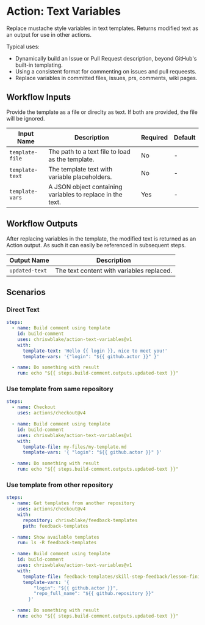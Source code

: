 # Action: Text Variables

Replace mustache style variables in text templates. Returns modified text as an
output for use in other actions.

Typical uses:

- Dynamically build an Issue or Pull Request description, beyond GitHub's
  built-in templating.
- Using a consistent format for commenting on issues and pull requeests.
- Replace variables in committed files, issues, prs, comments, wiki pages.

## Workflow Inputs

Provide the template as a file or direclty as text. If both are provided, the
file will be ignored.

| Input Name      | Description                                                | Required | Default |
| --------------- | ---------------------------------------------------------- | -------- | ------- |
| `template-file` | The path to a text file to load as the template.           | No       | -       |
| `template-text` | The template text with variable placeholders.              | No       | -       |
| `template-vars` | A JSON object containing variables to replace in the text. | Yes      | -       |

## Workflow Outputs

After replacing variables in the template, the modified text is returned as an
Action output. As such it can easily be referenced in subsequent steps.

| Output Name    | Description                               |
| -------------- | ----------------------------------------- |
| `updated-text` | The text content with variables replaced. |

## Scenarios

### Direct Text

```yaml
steps:
  - name: Build comment using template
    id: build-comment
    uses: chriswblake/action-text-variables@v1
    with:
      template-text: 'Hello {{ login }}, nice to meet you!'
      template-vars: '{"login": "${{ github.actor }}" }'

  - name: Do something with result
    run: echo "${{ steps.build-comment.outputs.updated-text }}"
```

### Use template from same repository

```yaml
steps:
  - name: Checkout
    uses: actions/checkout@v4

  - name: Build comment using template
    id: build-comment
    uses: chriswblake/action-text-variables@v1
    with:
      template-file: my-files/my-template.md
      template-vars: '{ "login": "${{ github.actor }}" }'

  - name: Do something with result
    run: echo "${{ steps.build-comment.outputs.updated-text }}"
```

### Use template from other repository

<!-- prettier-ignore-start -->
```yaml
steps:
  - name: Get templates from another repository
    uses: actions/checkout@v4
    with:
      repository: chriswblake/feedback-templates
      path: feedback-templates

  - name: Show available templates
    run: ls -R feedback-templates

  - name: Build comment using template
    id: build-comment
    uses: chriswblake/action-text-variables@v1
    with:
      template-file: feedback-templates/skill-step-feedback/lesson-finished.md
      template-vars: '{
          "login": "${{ github.actor }}",
          "repo_full_name": "${{ github.repository }}"
        }'

  - name: Do something with result
    run: echo "${{ steps.build-comment.outputs.updated-text }}"
```
<!-- prettier-ignore-end -->
